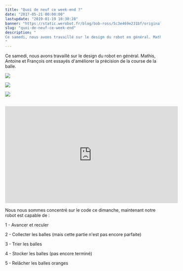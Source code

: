 ```yaml
---
title: "Quoi de neuf ce week-end ?"
date: "2017-05-21 00:00:00"
lastupdate: "2019-01-19 10:30:28"
banner: "https://static.werobot.fr/blog/bob-ross/5c3e469e231bf/original.jpg"
slug: "quoi-de-neuf-ce-week-end"
description: " 
Ce samedi, nous avons travaillé sur le design du robot en général. Mathis, Antoine et François ont essayés d'améliorer la précision de la cours
"
---
```

Ce samedi, nous avons travaillé sur le design du robot en général. Mathis, Antoine et François ont essayés d'améliorer la précision de la course de la balle.

![](https://static.werobot.fr/blog/bob-ross/5c3e469ea662e/50.jpg)

![](https://static.werobot.fr/blog/bob-ross/5c3e469f158f8/50.jpg)

![](https://static.werobot.fr/blog/bob-ross/5c3e469f76001/50.jpg)

<br>
<iframe width="560" height="315" src="https://www.youtube-nocookie.com/embed/D4bqhBrtKeM" frameborder="0" allow="accelerometer; autoplay; encrypted-media; gyroscope; picture-in-picture" allowfullscreen></iframe>

<br>

Nous nous sommes concentré sur le code ce dimanche, maintenant notre robot est capable de :

1 - Avancer et reculer

2 - Collecter les balles (mais cette partie n'est pas encore parfaite)

3 - Trier les balles

4 - Stocker les balles (pas encore terminé)

5 - Relâcher les balles oranges
    